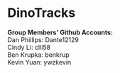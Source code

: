 # DinoTracks

**Group Members' Github Accounts:**  
Dan Phillips: Dante12129  
Cindy Li: clli58  
Ben Krupka: benkrup  
Kevin Yuan: ywzkevin  
